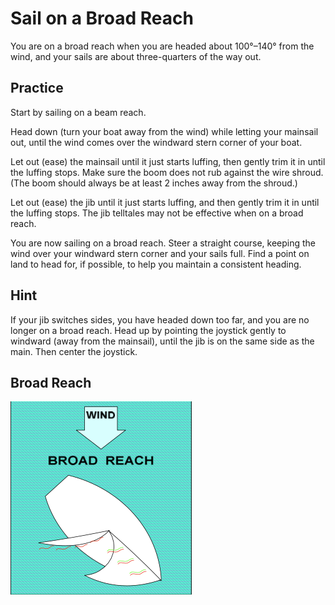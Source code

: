 # Sail on a Broad Reach

You are on a broad reach when you are headed about 100°–140° from the wind, and your sails are about three-quarters of the way out.

## Practice

Start by sailing on a beam reach.

Head down (turn your boat away from the wind) while letting your mainsail out, until the wind comes over the windward stern corner of your boat.

Let out (ease) the mainsail until it just starts luffing, then gently trim it in until the luffing stops. Make sure the boom does not rub against the wire shroud. (The boom should always be at least 2 inches away from the shroud.)

Let out (ease) the jib until it just starts luffing, and then gently trim it in until the luffing stops. The jib telltales may not be effective when on a broad reach.

You are now sailing on a broad reach. Steer a straight course, keeping the wind over your windward stern corner and your sails full. Find a point on land to head for, if possible, to help you maintain a consistent heading.

## Hint

If your jib switches sides, you have headed down too far, and you are no longer on a broad reach. Head up by pointing the joystick gently to windward (away from the mainsail), until the jib is on the same side as the main. Then center the joystick.

## Broad Reach

![Broad Reach](images/broad_reach.png)
